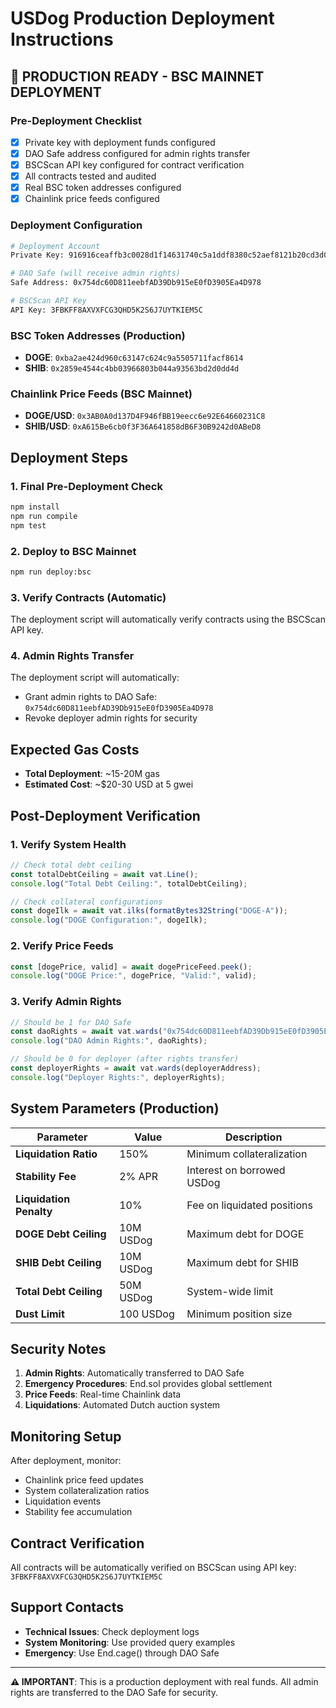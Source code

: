# USDog Production Deployment Instructions

## 🚨 PRODUCTION READY - BSC MAINNET DEPLOYMENT

### Pre-Deployment Checklist
- [x] Private key with deployment funds configured
- [x] DAO Safe address configured for admin rights transfer
- [x] BSCScan API key configured for contract verification
- [x] All contracts tested and audited
- [x] Real BSC token addresses configured
- [x] Chainlink price feeds configured

### Deployment Configuration

```bash
# Deployment Account
Private Key: 916916ceaffb3c0028d1f14631740c5a1ddf8380c52aef8121b20cd3d0141b17

# DAO Safe (will receive admin rights)
Safe Address: 0x754dc60D811eebfAD39Db915eE0fD3905Ea4D978

# BSCScan API Key
API Key: 3FBKFF8AXVXFCG3QHD5K2S6J7UYTKIEM5C
```

### BSC Token Addresses (Production)
- **DOGE**: `0xba2ae424d960c63147c624c9a5505711facf8614`
- **SHIB**: `0x2859e4544c4bb03966803b044a93563bd2d0dd4d`

### Chainlink Price Feeds (BSC Mainnet)
- **DOGE/USD**: `0x3AB0A0d137D4F946fBB19eecc6e92E64660231C8`
- **SHIB/USD**: `0xA615Be6cb0f3F36A641858dB6F30B9242d0ABeD8`

## Deployment Steps

### 1. Final Pre-Deployment Check
```bash
npm install
npm run compile
npm test
```

### 2. Deploy to BSC Mainnet
```bash
npm run deploy:bsc
```

### 3. Verify Contracts (Automatic)
The deployment script will automatically verify contracts using the BSCScan API key.

### 4. Admin Rights Transfer
The deployment script will automatically:
- Grant admin rights to DAO Safe: `0x754dc60D811eebfAD39Db915eE0fD3905Ea4D978`
- Revoke deployer admin rights for security

## Expected Gas Costs
- **Total Deployment**: ~15-20M gas
- **Estimated Cost**: ~$20-30 USD at 5 gwei

## Post-Deployment Verification

### 1. Verify System Health
```javascript
// Check total debt ceiling
const totalDebtCeiling = await vat.Line();
console.log("Total Debt Ceiling:", totalDebtCeiling);

// Check collateral configurations
const dogeIlk = await vat.ilks(formatBytes32String("DOGE-A"));
console.log("DOGE Configuration:", dogeIlk);
```

### 2. Verify Price Feeds
```javascript
const [dogePrice, valid] = await dogePriceFeed.peek();
console.log("DOGE Price:", dogePrice, "Valid:", valid);
```

### 3. Verify Admin Rights
```javascript
// Should be 1 for DAO Safe
const daoRights = await vat.wards("0x754dc60D811eebfAD39Db915eE0fD3905Ea4D978");
console.log("DAO Admin Rights:", daoRights);

// Should be 0 for deployer (after rights transfer)
const deployerRights = await vat.wards(deployerAddress);
console.log("Deployer Rights:", deployerRights);
```

## System Parameters (Production)

| Parameter | Value | Description |
|-----------|-------|-------------|
| **Liquidation Ratio** | 150% | Minimum collateralization |
| **Stability Fee** | 2% APR | Interest on borrowed USDog |
| **Liquidation Penalty** | 10% | Fee on liquidated positions |
| **DOGE Debt Ceiling** | 10M USDog | Maximum debt for DOGE |
| **SHIB Debt Ceiling** | 10M USDog | Maximum debt for SHIB |
| **Total Debt Ceiling** | 50M USDog | System-wide limit |
| **Dust Limit** | 100 USDog | Minimum position size |

## Security Notes

1. **Admin Rights**: Automatically transferred to DAO Safe
2. **Emergency Procedures**: End.sol provides global settlement
3. **Price Feeds**: Real-time Chainlink data
4. **Liquidations**: Automated Dutch auction system

## Monitoring Setup

After deployment, monitor:
- Chainlink price feed updates
- System collateralization ratios
- Liquidation events
- Stability fee accumulation

## Contract Verification

All contracts will be automatically verified on BSCScan using API key: `3FBKFF8AXVXFCG3QHD5K2S6J7UYTKIEM5C`

## Support Contacts

- **Technical Issues**: Check deployment logs
- **System Monitoring**: Use provided query examples
- **Emergency**: Use End.cage() through DAO Safe

---

**⚠️ IMPORTANT**: This is a production deployment with real funds. All admin rights are transferred to the DAO Safe for security.